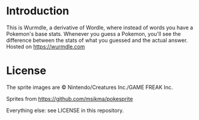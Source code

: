 # Introduction

This is Wurmdle, a derivative of Wordle, where instead of words you have a Pokemon's base stats. 
Whenever you guess a Pokemon, you'll see the difference between the stats of what you guessed and the actual answer.
Hosted on https://wurmdle.com

# License
The sprite images are © Nintendo/Creatures Inc./GAME FREAK Inc.

Sprites from https://github.com/msikma/pokesprite

Everything else: see LICENSE in this repository.
